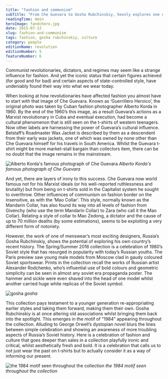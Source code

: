 ```yaml
---
title: "fashion and communism"
subTitle: "From Che Guevara to Gosha Rubchinskiy, hevnly explores one of fashion’s more unlikely influences"
readingTime: 4min
heroImage: fandchero.jpg
date: 2015-07-12
slug: fashion-and-communism
tags: fashion, gosha rubchinskiy, culture
category: people
editionName: revolution
editionNumber: 5
featureNumber: 6
---
```


Communist revolutionaries, dictators, and regimes may seem like a strange influence for fashion. And yet the iconic status that certain figures achieved (for good and for bad) and certain aspects of state-controlled style, have undeniably found their way into what we wear today. 

When looking at how revolutionaries have affected fashion you almost have to start with that image of Che Guevara. Known as ‘Guerrillero Heroico’, the original photo was taken by Cuban fashion photographer Alberto Korda in 1960. By the end of the 1960’s this image, as a result Guevara’s actions as a Marxist revolutionary in Cuba and eventual execution, had become a cultural phenomenon that is still seen on the t-shirts of western teenagers. Now other labels are harnessing the power of Guevara’s cultural influence. Belstaff’s Roadmaster Wax Jacket is described by them as a descendent from their early wax jackets, one of which was owned by none other than Che Guevara himself for his travels in South America. Whilst the Guevara t-shirt might be more market-stall bargain than collectors item, there can be no doubt that the image remains in the mainstream. 

![Alberto Korda's famous photograph of Che Guevara](che.jpg)
*Alberto Korda's famous photograph of Che Guevara*

And yet, there are layers of irony to this success. Che Guevara now world famous not for his Marxist ideals (or his well-reported ruthlessness and brutality) but from being on t-shirts sold in the Capitalist system he sought to overthrow. Other influences of communism on fashion border on the insensitive, as with the ‘Mao Collar’. This style, normally known as the Mandarin Collar, has also found its way into all levels of fashion from Givenchy (who use the term Mandarin Collar) to Zara (who call it the Mao Collar). Relating a style of collar to Mao Zedong, a dictator and the cause of up to 70 million deaths (by some estimations), seems to be exploiting a very different form of notoriety. 

However, the work of one of menswear’s most exciting designers, Russia’s Gosha Rubchinskiy, shows the potential of exploring his own country’s recent history. The Spring/Summer 2016 collection is a celebration of 1980’s Soviet style that has resurged in popularity with today’s Russian youths. The Paris preview saw young male models from Moscow clad in gaudy coloured Soviet sportswear. Prints in the collection recall the works of Russian artist Alexander Rodchenko, who’s influential use of bold colours and geometric simplicity can be seen in almost any soviet era propaganda poster. The hammer and sickle were even shaved into the head of one model whilst another carried huge white replicas of the Soviet symbol. 

![gosha](gosha.jpg)
*gosha*

This collection pays testament to a younger generation re-appropriating earlier styles and taking them forward, making them their own. Gosha Rubchinskiy is at once altering old associations whilst bringing them back into the spotlight. This emerges in the motif of “1984” appearing throughout the collection. Alluding to George Orwell’s dystopian novel blurs the lines between simple celebration and showing an awareness of more troubling aspects of Russia’s Soviet history. Here is a celebration of fashion and culture that goes deeper than sales in a collection playfully ironic and critical, whilst aesthetically fresh and bold. It is a celebration that calls us to not just wear  the past on t-shirts but to actually consider it as a way of informing our present.

![the 1984 motif seen throughout the collection](1984.jpg)
*the 1984 motif seen throughout the collection*
